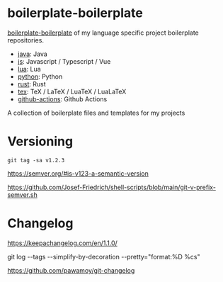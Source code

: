 # boilerplate-boilerplate

[boilerplate-boilerplate](https://github.com/Josef-Friedrich/boilerplate-boilerplate) of my language specific project boilerplate repositories.

* [java](https://github.com/Josef-Friedrich/java-boilerplate): Java
* [js](https://github.com/Josef-Friedrich/js-boilerplate): Javascript / Typescript / Vue
* [lua](https://github.com/Josef-Friedrich/lua-boilerplate): Lua
* [python](https://github.com/Josef-Friedrich/python-boilerplate): Python
* [rust](https://github.com/Josef-Friedrich/rust-boilerplate): Rust
* [tex](https://github.com/Josef-Friedrich/tex-project-boilerplate): TeX / LaTeX / LuaTeX / LuaLaTeX
* [github-actions](https://github.com/Josef-Friedrich/github-actions-boilerplate): Github Actions

A collection of boilerplate files and templates for my <language> projects

# Versioning

`git tag -sa v1.2.3`

https://semver.org/#is-v123-a-semantic-version

https://github.com/Josef-Friedrich/shell-scripts/blob/main/git-v-prefix-semver.sh

# Changelog

https://keepachangelog.com/en/1.1.0/

git log --tags --simplify-by-decoration --pretty="format:%D %cs"

https://github.com/pawamoy/git-changelog
